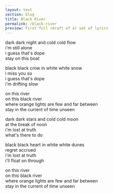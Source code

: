 ```yaml
---
layout: text
section: blog
title: Black River
permalink: /black-river
preview: First full (draft of a) set of lyrics
---
```


dark dark night and cold cold flow  
i'm still alone  
i guess that's dope  
stay on this boat  

black black crow in white white snow  
i miss you so  
i guess that's dope  
i'm drifting slow  

on this river  
on this black river  
where orange lights are few and far between  
stay in the current of time unseen  

dark dark stars and cold cold moon  
at the break of noon  
i'm lost at truth  
what's there to do  

black black heart in white white dunes  
regret accrued  
i'm lost at truth  
i'll float on through  

on this river  
on this black river  
where orange lights are few and far between  
stay in the current of time unseen  

